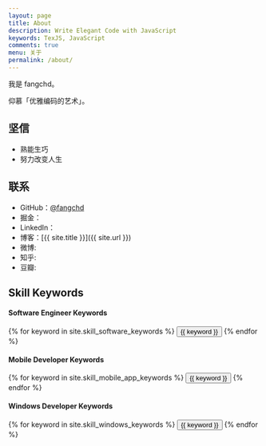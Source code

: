 ```yaml
---
layout: page
title: About
description: Write Elegant Code with JavaScript
keywords: TexJS, JavaScript
comments: true
menu: 关于
permalink: /about/
---
```


我是 fangchd。

仰慕「优雅编码的艺术」。

## 坚信

* 熟能生巧
* 努力改变人生

## 联系

* GitHub：[@fangchd](https://github.com/fangchd)
* 掘金：
* LinkedIn：
* 博客：[{{ site.title }}]({{ site.url }})
* 微博: 
* 知乎: 
* 豆瓣: 

## Skill Keywords

#### Software Engineer Keywords
<div class="btn-inline">
    {% for keyword in site.skill_software_keywords %}
    <button class="btn btn-outline" type="button">{{ keyword }}</button>
    {% endfor %}
</div>

#### Mobile Developer Keywords
<div class="btn-inline">
    {% for keyword in site.skill_mobile_app_keywords %}
    <button class="btn btn-outline" type="button">{{ keyword }}</button>
    {% endfor %}
</div>

#### Windows Developer Keywords
<div class="btn-inline">
    {% for keyword in site.skill_windows_keywords %}
    <button class="btn btn-outline" type="button">{{ keyword }}</button>
    {% endfor %}
</div>
